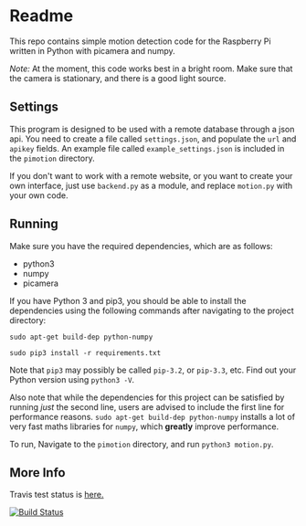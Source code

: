 # Readme

This repo contains simple motion detection code for the Raspberry Pi written in Python with picamera and numpy.

*Note:*
At the moment, this code works best in a bright room. Make sure that the camera is stationary,
and there is a good light source.

## Settings

This program is designed to be used with a remote database through a json api.
You need to create a file called `settings.json`, and populate the `url` and `apikey` fields.
An example file called `example_settings.json` is included in the  `pimotion` directory.

If you don't want to work with a remote website, or you want to create your own interface,
just use `backend.py` as a module, and replace `motion.py` with your own code.

## Running

Make sure you have the required dependencies, which  are as follows:

* python3
* numpy
* picamera

If you have Python 3 and pip3, you should be able to install the dependencies using the following commands after navigating to the project directory:

    sudo apt-get build-dep python-numpy

    sudo pip3 install -r requirements.txt

Note that `pip3` may possibly be called `pip-3.2`, or `pip-3.3`, etc. Find out your Python version using `python3 -V`.

Also note that while the dependencies for this project can be satisfied by running *just* the second line, users
are advised to include the first line for performance reasons. `sudo apt-get build-dep python-numpy` installs
a lot of very fast maths libraries for `numpy`, which **greatly** improve performance.

To run, Navigate to the `pimotion` directory, and run `python3 motion.py`.

## More Info

Travis test status is [here.](https://travis-ci.org/daviewales/pimotion)

[![Build Status](https://travis-ci.org/daviewales/pimotion.svg?branch=master)](https://travis-ci.org/daviewales/pimotion)
